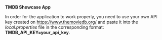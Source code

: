 **TMDB Showcase App**

In order for the application to work properly, you need to use your own API key created on https://www.themoviedb.org/ and paste it into the *local.properties* file in the corresponding format: **TMDB_API_KEY=your_api_key**.
